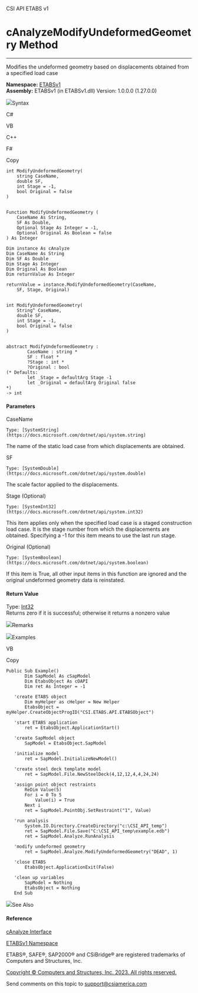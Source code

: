 ﻿

CSI API ETABS v1

# cAnalyzeModifyUndeformedGeometry Method  
  
---  
  
Modifies the undeformed geometry based on displacements obtained from a
specified load case

**Namespace:** [ETABSv1](2780f1b8-2033-5289-2298-1cdb2a7508d9.htm)  
**Assembly:** ETABSv1 (in ETABSv1.dll) Version: 1.0.0.0 (1.27.0.0)

![](../icons/SectionExpanded.png)Syntax

C#

VB

C++

F#

Copy

    
    
    int ModifyUndeformedGeometry(
    	string CaseName,
    	double SF,
    	int Stage = -1,
    	bool Original = false
    )
    
    
    Function ModifyUndeformedGeometry ( 
    	CaseName As String,
    	SF As Double,
    	Optional Stage As Integer = -1,
    	Optional Original As Boolean = false
    ) As Integer
    
    Dim instance As cAnalyze
    Dim CaseName As String
    Dim SF As Double
    Dim Stage As Integer
    Dim Original As Boolean
    Dim returnValue As Integer
    
    returnValue = instance.ModifyUndeformedGeometry(CaseName, 
    	SF, Stage, Original)
    
    
    int ModifyUndeformedGeometry(
    	String^ CaseName, 
    	double SF, 
    	int Stage = -1, 
    	bool Original = false
    )
    
    
    abstract ModifyUndeformedGeometry : 
            CaseName : string * 
            SF : float * 
            ?Stage : int * 
            ?Original : bool 
    (* Defaults:
            let _Stage = defaultArg Stage -1
            let _Original = defaultArg Original false
    *)
    -> int 
    

#### Parameters

CaseName

    Type: [SystemString](https://docs.microsoft.com/dotnet/api/system.string)  
The name of the static load case from which displacements are obtained.

SF

    Type: [SystemDouble](https://docs.microsoft.com/dotnet/api/system.double)  
The scale factor applied to the displacements.

Stage (Optional)

    Type: [SystemInt32](https://docs.microsoft.com/dotnet/api/system.int32)  
This item applies only when the specified load case is a staged construction
load case. It is the stage number from which the displacements are obtained.
Specifying a -1 for this item means to use the last run stage.

Original (Optional)

    Type: [SystemBoolean](https://docs.microsoft.com/dotnet/api/system.boolean)  
If this item is True, all other input items in this function are ignored and
the original undeformed geometry data is reinstated.

#### Return Value

Type: [Int32](https://docs.microsoft.com/dotnet/api/system.int32)  
Returns zero if it is successful; otherwise it returns a nonzero value

![](../icons/SectionExpanded.png)Remarks

![](../icons/SectionExpanded.png)Examples

VB

Copy

    
    
    Public Sub Example()
           Dim SapModel As cSapModel
           Dim EtabsObject As cOAPI
           Dim ret As Integer = -1
    
       'create ETABS object
           Dim myHelper as cHelper = New Helper
           EtabsObject = myHelper.CreateObjectProgID("CSI.ETABS.API.ETABSObject")
    
       'start ETABS application
           ret = EtabsObject.ApplicationStart()
    
       'create SapModel object
           SapModel = EtabsObject.SapModel
    
       'initialize model
           ret = SapModel.InitializeNewModel()
    
       'create steel deck template model
           ret = SapModel.File.NewSteelDeck(4,12,12,4,4,24,24)
    
       'assign point object restraints
           ReDim Value(5)
           For i = 0 To 5
               Value(i) = True
           Next i
           ret = SapModel.PointObj.SetRestraint("1", Value)
    
       'run analysis
           System.IO.Directory.CreateDirectory("c:\CSI_API_temp")
           ret = SapModel.File.Save("C:\CSI_API_temp\example.edb")
           ret = SapModel.Analyze.RunAnalysis
    
       'modify undeformed geometry
           ret = SapModel.Analyze.ModifyUndeformedGeometry("DEAD", 1)
    
       'close ETABS
           EtabsObject.ApplicationExit(False)
    
       'clean up variables
           SapModel = Nothing
           EtabsObject = Nothing
       End Sub

![](../icons/SectionExpanded.png)See Also

#### Reference

[cAnalyze Interface](025793e2-df8b-7de9-b63c-3a76763bae64.htm)

[ETABSv1 Namespace](2780f1b8-2033-5289-2298-1cdb2a7508d9.htm)

ETABS®, SAFE®, SAP2000® and CSiBridge® are registered trademarks of Computers
and Structures, Inc.  

[Copyright © Computers and Structures, Inc. 2023. All rights
reserved.](http://www.csiamerica.com)

Send comments on this topic to
[support@csiamerica.com](mailto:support%40csiamerica.com?Subject=CSI%20API%20ETABS%20v1)

